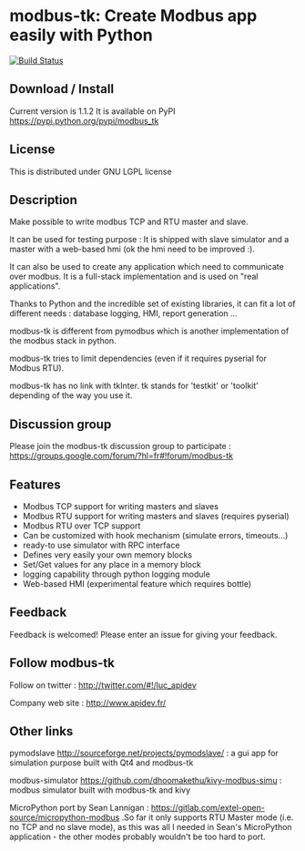 modbus-tk: Create Modbus app easily with Python
=================================================

[![Build Status](https://semaphoreci.com/api/v1/ljean/modbus-tk/branches/master/shields_badge.svg)](https://semaphoreci.com/ljean/modbus-tk)

Download / Install
------------------------------------
Current version is 1.1.2 It is available on PyPI https://pypi.python.org/pypi/modbus_tk

License
------------------------------------
This is distributed under GNU LGPL license

Description
------------------------------------
Make possible to write modbus TCP and RTU master and slave.

It can be used for testing purpose : It is shipped with slave simulator and a master with a web-based hmi (ok the hmi need to be improved :).

It can also be used to create any application which need to communicate over modbus. It is a full-stack implementation and is used on "real applications".

Thanks to Python and the incredible set of existing libraries, it can fit a lot of different needs : database logging, HMI, report generation ...

modbus-tk is different from pymodbus which is another implementation of the modbus stack in python.

modbus-tk tries to limit dependencies (even if it requires pyserial for Modbus RTU).

modbus-tk has no link with tkInter. tk stands for 'testkit' or 'toolkit' depending of the way you use it.

Discussion group
------------------------------------
Please join the modbus-tk discussion group to participate : https://groups.google.com/forum/?hl=fr#!forum/modbus-tk

Features
------------------------------------
* Modbus TCP support for writing masters and slaves
* Modbus RTU support for writing masters and slaves (requires pyserial)
* Modbus RTU over TCP support
* Can be customized with hook mechanism (simulate errors, timeouts...)
* ready-to use simulator with RPC interface
* Defines very easily your own memory blocks
* Set/Get values for any place in a memory block
* logging capability through python logging module
* Web-based HMI (experimental feature which requires bottle)

Feedback
------------------------------------
Feedback is welcomed! Please enter an issue for giving your feedback.

Follow modbus-tk
------------------------------------
Follow on twitter : http://twitter.com/#!/luc_apidev

Company web site : <http://www.apidev.fr/>

Other links
------------------------------------
pymodslave http://sourceforge.net/projects/pymodslave/ : a gui app for simulation purpose built with Qt4 and modbus-tk

modbus-simulator https://github.com/dhoomakethu/kivy-modbus-simu : modbus simulator built with modbus-tk and kivy

MicroPython port by Sean Lannigan : https://gitlab.com/extel-open-source/micropython-modbus .So far it only supports RTU Master mode (i.e. no TCP and no slave mode), as this was all I needed in Sean's MicroPython application - the other modes probably wouldn't be too hard to port.
